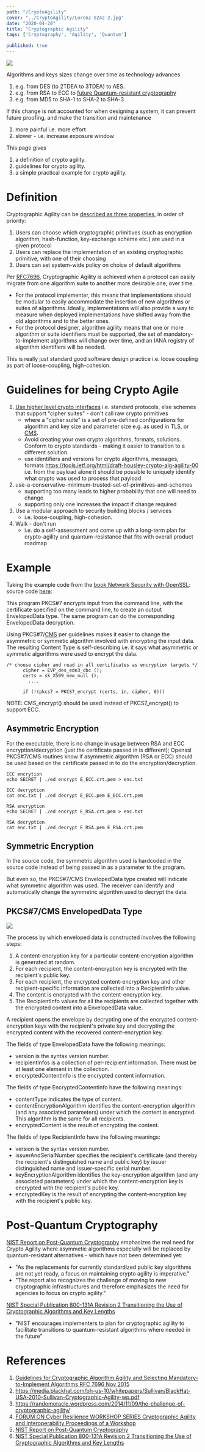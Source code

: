 ```yaml
---
path: "/CryptoAgility"
cover: "../CryptoAgility/Lorenz-SZ42-2.jpg"
date: "2020-04-20"
title: "Cryptographic Agility"
tags: ['Cryptography', 'Agility', 'Quantum']

published: true
---
```


![](Lorenz-SZ42-2.jpg)

Algorithms and keys sizes change over time as technology advances
1. e.g. from DES (to 2TDEA to 3TDEA) to AES.
2. e.g. from RSA to ECC to [future Quantum-resistant cryptography](https://nvlpubs.nist.gov/nistpubs/ir/2016/nist.ir.8105.pdf)
3. e.g. from MD5 to SHA-1 to SHA-2 to SHA-3

If this change is not accounted for when designing a system, it can prevent future proofing, and make the transition and maintenance
1. more painful i.e. more effort
2. slower - i.e. increase exposure window

This page gives 
1. a definition of crypto agility.
2. guidelines for crypto agility.
3. a simple practical example for crypto agility.

# Definition
Cryptographic Agility can be [described as three properties](https://randomoracle.wordpress.com/2014/11/09/the-challenge-of-cryptographic-agility/), in order of priority:

1. Users can choose which cryptographic primitives (such as encryption algorithm, hash-function, key-exchange scheme etc.) are used in a given protocol
2. Users can replace the implementation of an existing cryptographic primitive, with one of their choosing
3. Users can set system-wide policy on choice of default algorithms 


Per [RFC7696](https://www.rfc-editor.org/info/rfc7696), Cryptographic Agility is achieved when a protocol can easily migrate from  one algorithm suite to another more desirable one, over time.  
* For the protocol implementer, this means that implementations should be modular to easily accommodate the insertion of new algorithms or suites of algorithms.  Ideally, implementations will also provide a way to measure when deployed implementations have shifted away from the old algorithms and to the better ones.  
* For the protocol designer, algorithm agility means that one or more algorithm or suite identifiers must be supported, the set of mandatory-to-implement algorithms will change over time, and an IANA registry of algorithm identifiers will be needed. 





This is really just standard good software design practice i.e. loose coupling as part of loose-coupling, high-cohesion.

# Guidelines for being Crypto Agile
1. [Use higher level crypto interfaces](https://github.com/Crashedmind/DevGuide/blob/master/03-Build/0x11-Cryptography.md#avoid-creating-your-own-cryptography) i.e. standard protocols, else schemes that support "cipher suites" - don't call raw crypto primitives
   * where a "cipher suite" is a set of pre-defined configurations for algorithm and key size and parameter size e.g. as used in TLS, or [CMS](https://tools.ietf.org/html/rfc5652).
   * Avoid creating your own crypto algorithms, formats, solutions. Conform to crypto standards - making it easier to transition to a different solution.
   * use identifiers and versions for crypto algorithms, messages, formats https://tools.ietf.org/html/draft-housley-crypto-alg-agility-00 i.e. from the payload alone it should be possible to uniquely identify what crypto was used to process that payload
2. use-a-conservative-minimum-trusted-set-of-primitives-and-schemes
   * supporting too many leads to higher probability that one will need to change 
   * supporting only one increases the impact if change required
3. Use a modular approach to security building blocks / services
   * i.e. loose-coupling, high-cohesion.
4. Walk - don't run
   * i.e. do a self-assessment and come up with a long-term plan for crypto-agility and quantum-resistance that fits with overall product roadmap


# Example

Taking the example code from the [book Network Security with OpenSSL](https://www.amazon.com/_/dp/059600270X): source code [here](https://resources.oreilly.com/examples/9780596002701/blob/master/NSwO-1.3/EX10-9):

This program PKCS#7 encrypts input from the command line, with the  certificate specified on the command line, to create an output EnvelopedData type. The same program can do the corresponding EnvelopedData decryption.

Using PKCS#7/[CMS](https://tools.ietf.org/html/rfc5652) per guidelines makes it easier to change the asymmetric or symmetic algorithm involved with encrypting the input data. The resulting Content Type is self-describing i.e. it says what asymmetric or symmetic algorithms were used to encrypt the data.


````
/* choose cipher and read in all certificates as encryption targets */
      cipher = EVP_des_ede3_cbc ();
      certs = sk_X509_new_null ();
        ....

      if (!(pkcs7 = PKCS7_encrypt (certs, in, cipher, 0)))

````
NOTE: CMS_encrypt() should be used instead of PKCS7_encrypt() to support ECC.

## Asymmetric Encryption

For the executable, there is no change in usage between RSA and ECC encryption/decryption (just the certificate passed in is different); Openssl PKCS#7/CMS routines know if asymmetric algorithm (RSA or ECC) should be used based on the certificate passed in to do the encryption/decryption.

````
ECC encrytion
echo SECRET | ./ed encrypt E_ECC.crt.pem > enc.txt

ECC decryption
cat enc.txt | ./ed decrypt E_ECC.pem E_ECC.crt.pem
  
RSA encryption
echo SECRET | ./ed encrypt E_RSA.crt.pem > enc.txt

RSA decryption
cat enc.txt | ./ed decrypt E_RSA.pem E_RSA.crt.pem

````


## Symmetric Encryption

In the source code, the symmetric algorithm used is hardcoded in the source code instead of being passed in as a parameter to the program.

But even so, the PKCS#7/CMS EnvelopedData type created will indicate what symmetric algorithm was used. The receiver can identify and automatically change the symmetric algorithm used to decrypt the data.

## PKCS#7/CMS EnvelopedData Type
![](envelopeddata.png)

The process by which enveloped data is constructed involves the following steps:
1.	A content-encryption key for a particular content-encryption algorithm is generated at random.
2.	For each recipient, the content-encryption key is encrypted with the recipient's public key.
3.	For each recipient, the encrypted content-encryption key and other recipient-specific information are collected into a RecipientInfo value.
4.	The content is encrypted with the content-encryption key.
5.	The RecipientInfo values for all the recipients are collected together with the encrypted content into a EnvelopedData value.

A recipient opens the envelope by decrypting one of the encrypted content-encryption keys with the recipient's private key and decrypting the encrypted content with the recovered content-encryption key.  

The fields of type EnvelopedData have the following meanings:

* version is the syntax version number. 
* recipientInfos is a collection of per-recipient information. There must be at least one element in the collection.
* encryptedContentInfo is the encrypted content information.

The fields of type EncryptedContentInfo have the following meanings:
* contentType indicates the type of content.
* contentEncryptionAlgorithm identifies the content-encryption algorithm (and any associated parameters) under which the content is encrypted. This algorithm is the same for all recipients.
* encryptedContent is the result of encrypting the content. 

The fields of type RecipientInfo have the following meanings:
* version is the syntax version number. 
* issuerAndSerialNumber specifies the recipient's certificate (and thereby the recipient's distinguished name and public key) by issuer distinguished name and issuer-specific serial number.
* keyEncryptionAlgorithm identifies the key-encryption algorithm (and any associated parameters) under which the content-encryption key is encrypted with the recipient's public key. 
* encryptedKey is the result of encrypting the content-encryption key with the recipient's public key. 



# Post-Quantum Cryptography

[NIST Report on Post-Quantum Cryptography](https://nvlpubs.nist.gov/nistpubs/ir/2016/nist.ir.8105.pdf) emphasizes the real need for Crypto Agility where asymmetic algorithms especially will be replaced by quantum-resistant alternatives - which have not been determined yet:
* "As the replacements for currently standardized public key algorithms are not yet ready, a focus on maintaining crypto agility is imperative."
* "The report also recognizes the challenge of moving to new cryptographic infrastructures and therefore emphasizes the need for
agencies to focus on crypto agility."

[NIST Special Publication 800-131A Revision 2 Transitioning the Use of Cryptographic Algorithms and Key Lengths](https://nvlpubs.nist.gov/nistpubs/SpecialPublications/NIST.SP.800-131Ar2.pdf) 
* "NIST encourages implementers to plan for cryptographic agility to facilitate transitions to quantum-resistant algorithms where needed
in the future"


# References
1. [Guidelines for Cryptographic Algorithm Agility and Selecting Mandatory-to-Implement Algorithms RFC 7696 Nov 2015](https://www.rfc-editor.org/info/rfc7696)
2. https://media.blackhat.com/bh-us-10/whitepapers/Sullivan/BlackHat-USA-2010-Sullivan-Cryptographic-Agility-wp.pdf
3. https://randomoracle.wordpress.com/2014/11/09/the-challenge-of-cryptographic-agility/
4. [FORUM ON Cyber Resilience WORKSHOP SERIES Cryptographic Agility and  Interoperability Proceedings of a Workshop](https://www.nap.edu/read/24636/chapter/5)
5. [NIST Report on Post-Quantum Cryptography](https://nvlpubs.nist.gov/nistpubs/ir/2016/nist.ir.8105.pdf)
6. [NIST Special Publication 800-131A Revision 2 Transitioning the Use of Cryptographic Algorithms and Key Lengths](https://nvlpubs.nist.gov/nistpubs/SpecialPublications/NIST.SP.800-131Ar2.pdf) 

